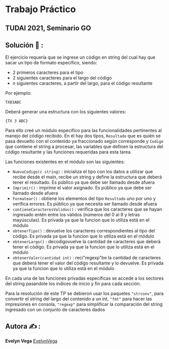 # Trabajo Práctico
## TUDAI 2021, Seminario GO

## Solución :thinking: :
El ejercicio requería que se ingrese un código en string del cual hay que sacar un tipo de formato específico, siendo:
- 2 primeros caracteres para el tipo
- 2 siguientes caracteres para el largo del código
- n siguientes caracteres, a partir del largo, para el código resultante

Por ejemplo:

````
TX03ABC
````

Deberá generar una estructura con los siguientes valores:

````
{TX 3 ABC}
````

Para ello creé un módulo específico para las funcionalidades pertinentes al manejo del código recibido. En él hay dos tipos, `Resultado` que es quién se pasa devuelto con el contenido ya fraccionado según corresponde y `Codigo` que contiene el string a procesar, las variables que definen la estructura del código resultante y las funciones requeridas para esta tarea.

Las funciones existentes en el módulo son las siguientes:

- `NuevoCodigo(c string)` : inicializa el tipo con los datos a utilizar que recibe desde el main, recibe un string y define la estructura que deberá tener el resultado. Es público ya que debe ser llamado desde afuera
- `Imprimir()` : imprime el valor asignado. Es público ya que debe ser llamado desde afuera
- `Formatear()` : obtiene los elementos del tipo `Resultado` uno por uno y verifica errores. Es público ya que necesita ser llamado desde afuera
- `contieneCaracteresValidos()` : verifica que los caracteres que se hayan ingresado entén entre los válidos (números del 0 al 9 y letras mayúsculas). Es privada ya que la funcion que lo utiliza está en el módulo
- `obtenerTipo()` : devuelve los caracteres correspondientes al tipo del código. Es privada ya que la funcion que lo utiliza está en el módulo
- `obtenerLargo()` : decodigovuelve la cantidad de caracteres que deberá tener el código. Es privada ya que la funcion que lo utiliza está en el módulo
- `obtenerValor(cantidad int)` : reci"regexp"be la cantidad de caracteres que deberá tener el valor del código resultante y lo devuelve. Es privada ya que la funcion que lo utiliza está en el módulo

En cada una de las funciones privadas específicas se accede a los sectores del string pasandole los indices de inicio y fin para cada sección.

Para la resolución de este TP se debieron usar los paquetes `"strconv"`, para convertir el string del largo del contenido a un int, `"fmt"` para hacer las impresiones en consola, `"regexp"` para simplificar la comparación del string ingresado con un conjunto de caracteres dados



## Autora :writing_hand: :
**Evelyn Vega** [EvelynVega](https://github.com/Evynith)